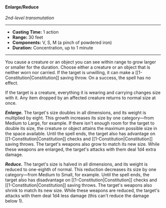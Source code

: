 #### Enlarge/Reduce
*2nd-level transmutation*
___
- **Casting Time:** 1 action
- **Range:** 30 feet
- **Components:** V, S, M (a pinch of powdered iron)
- **Duration:** Concentration, up to 1 minute
---
You cause a creature or an object you can see within range to grow larger or smaller for the duration. Choose either a creature or an object that is neither worn nor carried. If the target is unwilling, it can make a [[1-Constitution|Constitution]] saving throw. On a success, the spell has no effect.

If the target is a creature, everything it is wearing and carrying changes size with it. Any item dropped by an affected creature returns to normal size at once.

***Enlarge.*** The target's size doubles in all dimensions, and its weight is multiplied by eight. This growth increases its size by one category—from Medium to Large, for example. If there isn't enough room for the target to double its size, the creature or object attains the maximum possible size in the space available. Until the spell ends, the target also has advantage on [[1-Constitution|Constitution]] checks and [[1-Constitution|Constitution]] saving throws. The target's weapons also grow to match its new size. While these weapons are enlarged, the target's attacks with them deal 1d4 extra damage.

***Reduce.*** The target's size is halved in all dimensions, and its weight is reduced to one-eighth of normal. This reduction decreases its size by one category—from Medium to Small, for example. Until the spell ends, the target also has disadvantage on [[1-Constitution|Constitution]] checks and [[1-Constitution|Constitution]] saving throws. The target's weapons also shrink to match its new size. While these weapons are reduced, the target's attacks with them deal 1d4 less damage (this can't reduce the damage below 1).
